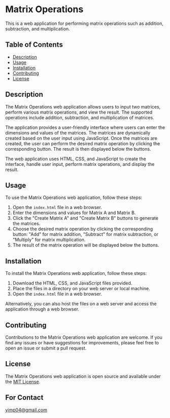 # Matrix Operations

This is a web application for performing matrix operations such as addition, subtraction, and multiplication.

## Table of Contents

- [Description](#description)
- [Usage](#usage)
- [Installation](#installation)
- [Contributing](#contributing)
- [License](#license)

## Description

The Matrix Operations web application allows users to input two matrices, perform various matrix operations, and view the result. The supported operations include addition, subtraction, and multiplication of matrices.

The application provides a user-friendly interface where users can enter the dimensions and values of the matrices. The matrices are dynamically created based on the user input using JavaScript. Once the matrices are created, the user can perform the desired matrix operation by clicking the corresponding button. The result is then displayed below the buttons.

The web application uses HTML, CSS, and JavaScript to create the interface, handle user input, perform matrix operations, and display the result.

## Usage

To use the Matrix Operations web application, follow these steps:

1. Open the `index.html` file in a web browser.
2. Enter the dimensions and values for Matrix A and Matrix B.
3. Click the "Create Matrix A" and "Create Matrix B" buttons to generate the matrices.
4. Choose the desired matrix operation by clicking the corresponding button: "Add" for matrix addition, "Subtract" for matrix subtraction, or "Multiply" for matrix multiplication.
5. The result of the matrix operation will be displayed below the buttons.

## Installation

To install the Matrix Operations web application, follow these steps:

1. Download the HTML, CSS, and JavaScript files provided.
2. Place the files in a directory on your web server or local machine.
3. Open the `index.html` file in a web browser.

Alternatively, you can also host the files on a web server and access the application through a web browser.

## Contributing

Contributions to the Matrix Operations web application are welcome. If you find any issues or have suggestions for improvements, please feel free to open an issue or submit a pull request.

## License

The Matrix Operations web application is open source and available under the [MIT License](https://opensource.org/licenses/MIT).

## For Contact

yimp04@gmail.com
